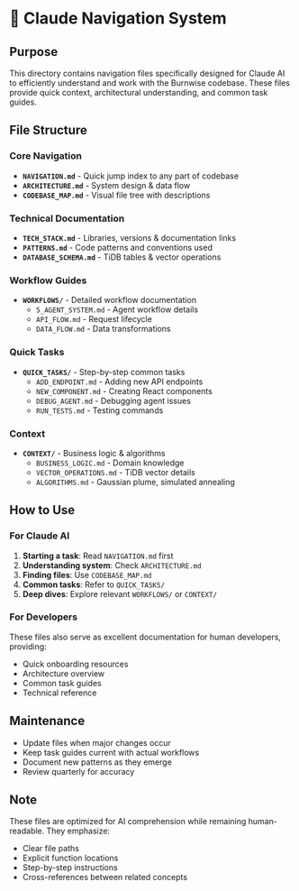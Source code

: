 # 🧭 Claude Navigation System

## Purpose
This directory contains navigation files specifically designed for Claude AI to efficiently understand and work with the Burnwise codebase. These files provide quick context, architectural understanding, and common task guides.

## File Structure

### Core Navigation
- **`NAVIGATION.md`** - Quick jump index to any part of codebase
- **`ARCHITECTURE.md`** - System design & data flow 
- **`CODEBASE_MAP.md`** - Visual file tree with descriptions

### Technical Documentation
- **`TECH_STACK.md`** - Libraries, versions & documentation links
- **`PATTERNS.md`** - Code patterns and conventions used
- **`DATABASE_SCHEMA.md`** - TiDB tables & vector operations

### Workflow Guides
- **`WORKFLOWS/`** - Detailed workflow documentation
  - `5_AGENT_SYSTEM.md` - Agent workflow details
  - `API_FLOW.md` - Request lifecycle
  - `DATA_FLOW.md` - Data transformations

### Quick Tasks
- **`QUICK_TASKS/`** - Step-by-step common tasks
  - `ADD_ENDPOINT.md` - Adding new API endpoints
  - `NEW_COMPONENT.md` - Creating React components
  - `DEBUG_AGENT.md` - Debugging agent issues
  - `RUN_TESTS.md` - Testing commands

### Context
- **`CONTEXT/`** - Business logic & algorithms
  - `BUSINESS_LOGIC.md` - Domain knowledge
  - `VECTOR_OPERATIONS.md` - TiDB vector details
  - `ALGORITHMS.md` - Gaussian plume, simulated annealing

## How to Use

### For Claude AI
1. **Starting a task**: Read `NAVIGATION.md` first
2. **Understanding system**: Check `ARCHITECTURE.md`
3. **Finding files**: Use `CODEBASE_MAP.md`
4. **Common tasks**: Refer to `QUICK_TASKS/`
5. **Deep dives**: Explore relevant `WORKFLOWS/` or `CONTEXT/`

### For Developers
These files also serve as excellent documentation for human developers, providing:
- Quick onboarding resources
- Architecture overview
- Common task guides
- Technical reference

## Maintenance
- Update files when major changes occur
- Keep task guides current with actual workflows
- Document new patterns as they emerge
- Review quarterly for accuracy

## Note
These files are optimized for AI comprehension while remaining human-readable. They emphasize:
- Clear file paths
- Explicit function locations
- Step-by-step instructions
- Cross-references between related concepts